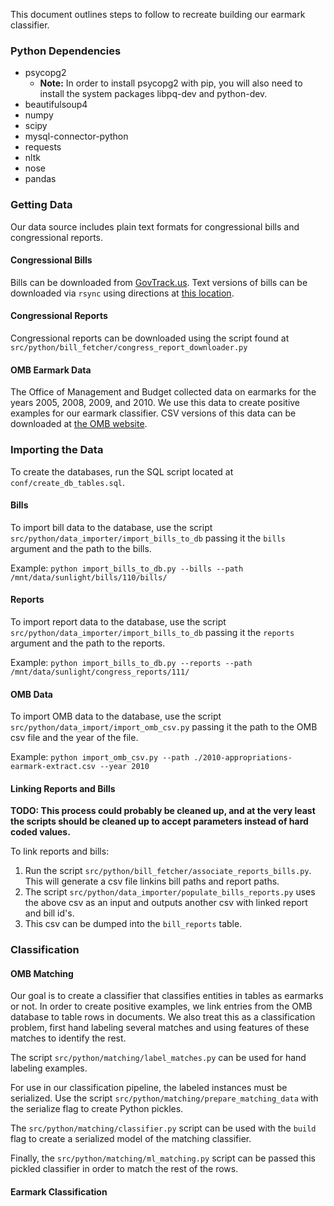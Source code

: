 This document outlines steps to follow to recreate building our earmark
classifier.

### Python Dependencies ###
- psycopg2
  - **Note:** In order to install psycopg2 with pip, you will also need to
    install the system packages libpq-dev and python-dev.
- beautifulsoup4
- numpy
- scipy
- mysql-connector-python
- requests
- nltk
- nose
- pandas

### Getting Data ###

Our data source includes plain text formats for congressional bills and
congressional reports.

#### Congressional Bills ####

Bills can be downloaded from [GovTrack.us](https://www.govtrack.us/). Text
versions of bills can be downloaded via `rsync` using directions at [this
location](https://www.govtrack.us/developers/data).

#### Congressional Reports ####

Congressional reports can be downloaded using the script found at
`src/python/bill_fetcher/congress_report_downloader.py`

#### OMB Earmark Data ####

The Office of Management and Budget collected data on earmarks for the years
2005, 2008, 2009, and 2010. We use this data to create positive examples for our
earmark classifier. CSV versions of this data can be downloaded at [the OMB
website](http://earmarks.omb.gov/earmarks-public/).

### Importing the Data ###

To create the databases, run the SQL script located at
`conf/create_db_tables.sql`.

#### Bills ####

To import bill data to the database, use the script
`src/python/data_importer/import_bills_to_db` passing it the `bills` argument
and the path to the bills.

Example: `python import_bills_to_db.py --bills --path
/mnt/data/sunlight/bills/110/bills/`

#### Reports ####

To import report data to the database, use the script
`src/python/data_importer/import_bills_to_db` passing it the `reports` argument
and the path to the reports.

Example: `python import_bills_to_db.py --reports --path
/mnt/data/sunlight/congress_reports/111/`

#### OMB Data ####

To import OMB data to the database, use the script
`src/python/data_import/import_omb_csv.py` passing it the path to the OMB csv
file and the year of the file.

Example: `python import_omb_csv.py --path
./2010-appropriations-earmark-extract.csv --year 2010`

#### Linking Reports and Bills ####

**TODO: This process could probably be cleaned up, and at the very least the
scripts should be cleaned up to accept parameters instead of hard coded
values.**

To link reports and bills:

1. Run the script `src/python/bill_fetcher/associate_reports_bills.py`. This
will generate a csv file linkins bill paths and report paths.
2. The script `src/python/data_importer/populate_bills_reports.py` uses the
above csv as an input and outputs another csv with linked report and bill id's.
3. This csv can be dumped into the `bill_reports` table.

### Classification ###

#### OMB Matching ####

Our goal is to create a classifier that classifies entities in tables as
earmarks or not. In order to create positive examples, we link entries from the
OMB database to table rows in documents. We also treat this as a classification
problem, first hand labeling several matches and using features of these matches
to identify the rest.

The script `src/python/matching/label_matches.py` can be used for hand labeling
examples.

For use in our classification pipeline, the labeled instances must be
serialized. Use the script `src/python/matching/prepare_matching_data` with the
serialize flag to create Python pickles.

The `src/python/matching/classifier.py` script can be used with the `build` flag
to create a serialized model of the matching classifier.

Finally, the `src/python/matching/ml_matching.py` script can be passed this
pickled classifier in order to match the rest of the rows.

#### Earmark Classification ####


